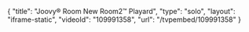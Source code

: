 {
    "title": "Joovy&reg; Room New Room2&trade; Playard",
    "type": "solo",
    "layout": "iframe-static",
    "videoId": "109991358",
    "url": "\/tvpembed\/109991358"
}